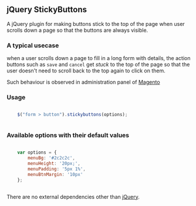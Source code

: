 ## jQuery StickyButtons

A jQuery plugin for making buttons stick to the top of the page when
user scrolls down a page so that the buttons are always visible.


### A typical usecase 

when a user scrolls down a page to fill in a long form with details,
the action buttons such as ``save`` and ``cancel`` get _stuck_ to the
top of the page so that the user doesn't need to scroll back to the
top again to click on them.

Such behaviour is observed in administration panel of
[Magento](http://magentocommerce.com)


### Usage

```javascript

    $("form > button").stickybuttons(options);
    
```


### Available options with their default values

```javascript

    var options = {
        menuBg: '#2c2c2c',
        menuHeight: '20px;',
        menuPadding: '5px 1%',
        menuBtnMargin: '10px'
    };
    
```

There are no external dependencies other than
[jQuery](http://jquery.com).

